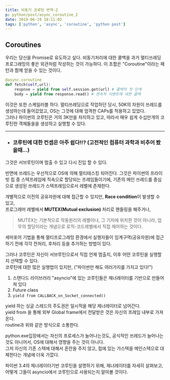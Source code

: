 ```yaml
---
title: 비동기 코루틴 번역-2
p: python/post/async_coroutine_2
date: 2019-06-19 18:11:02
tags: ['python', 'async', 'coroutine', 'python post']
---
```


## Coroutines
우리는 당신을 Promise로 유도하고 싶다. 
비동기처리에 대한 콜백을 과거 멀티쓰레딩 프로그래밍의 좋은 외관처럼 작성하는 것이 가능하다.
이 조합은 "Coroutine"이라는 패턴과 함께 얻을 수 있는 것이다.

```python
@async.coroutine
def fetch(self,url):
    respnse = yield from self.session.get(url) # 콜백의 첫 단계
    body = yield from response.read() # 연속적 이벤트에 대한 콜백
```
이것은 또한 스케일러블 하다. 멀티쓰레딩으로 작업하던 당시, 50K의 자원이 쓰레드를 생성하는데 들어갔었고, OS는 그것에 대해 엄격한 CAPs를 적용하고 있었다.\
그러나 파이썬의 코루틴은 거의 3K만을 차지하고 있고, 따라서 매우 쉽게 수십만개의 코루틴한 객체들을을 생성하고 실행할 수 있다.
****
- ### 코루틴에 대한 컨셉은 아주 쉽다!!? (고전적인 컴퓨터 과학과 비추어 봤을때...)
그것은 서브루틴이며 멈출 수 있고 다시 진입 할 수 있다.

반면에 쓰레드는 우선적으로 OS에 의해 멀티테스킹 되어진다.
그것은 파이썬의 프라이빗 힙 중 스텍프레임에 직속으로 할당되는 프레임들이기에, 기존의 메인 쓰레드를 중심으로 생성된 쓰레드가 스텍프레임으로서 레벨에 존재한다.

개별적으로 이전의 공유자원에 대해 접근할 수 있지만, **Race condition**이 발생할 수 있고,\
프로그래머 레벨에서 **MUTEX(Mutual exclusion)** 처리로 핸들링을 해주거나,
> MUTEX는 기본적으로 작동원리의 레벨이나, 그 기저에 위치한 것이 아니라, 업무의 할당이라는 개념으로 로직-코드레벨에서 직접 제어하는 것이다.

세마포어 기법을 통해 멀티프로그래밍 환경에서 실행자들이 임계구역(공유자원)에 접근하기 전에 각각 전처리, 후처리 등을 추가하는 방법이 있다.

그러나 코루틴은 자신이 서브루틴으로서 직접 언제 멈출지, 이후 어떤 코루틴을 실행할 지 선택할 수 있다.\
코루틴에 대한 많은 실행법이 있지만, ("파이썬만 해도 여러가지를 가지고 있다!")

1. 스탠다드 라이브러리 "asyncio"에 있는 코루틴들은 제너레이터를 기반으로 만들어져 있다
2. Future class
3. `yield from CALLBACK_on_Socket_connected()`

yield 하는 싱글 스레드의 주도권은 일시적을 해당 제너레이터로 넘어간다.\
yield from 을 통해 외부 Global frame에서 전달받은 것은 자신의 프레임 내부로 가져온다.\
routine과 위와 같은 방식으로 소통한다.

python.exe입장에서는 자신의 프로세스가 늘어나는것도, 공식적인 쓰레드가 늘어나는 것도 아니어서, OS에 대해서 영향을 주는 것이 아니다.\
그저 자신의 기존 스텍에 대해서 혼란을 주지 않고, 힙에 있는 가스텍을 메인스텍으로 대체한다는 개념에 더욱 가깝다.

파이썬 3.4의 제너레이터기반 코루틴을 설명하기 위해, 제너레이터를 자세히 살펴보고, 어떻게 그들이 asyncio에서 코루틴으로 사용되는지 알아볼 것이다.